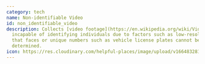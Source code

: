 ```yaml
---
category: tech
name: Non-identifiable Video
id: non_identifiable_video
description: Collects [video footage](https://en.wikipedia.org/wiki/Video)
  incapable of identifying individuals due to factors such as low-resolution, so
  that faces or unique numbers such as vehicle license plates cannot be
  determined.
icon: https://res.cloudinary.com/helpful-places/image/upload/v1664832812/dtpr-icons/tech/video_ju8ukn.svg
---
```

